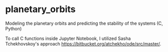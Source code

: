 # planetary_orbits
Modeling the planetary orbits and predicting the stability of the systems (C, Python)

To call C functions inside Jupyter Notebook, I utilized Sasha Tchekhovskoy's approach https://bitbucket.org/atchekho/ode/src/master/.
